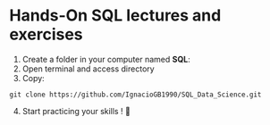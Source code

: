 # Hands-On SQL lectures and exercises


1. Create a folder in your computer named **SQL**:
2. Open terminal and access directory
3. Copy:
~~~
git clone https://github.com/IgnacioGB1990/SQL_Data_Science.git
~~~
4. Start practicing your skills ! 🚀
